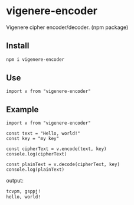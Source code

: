 # vigenere-encoder

Vigenere cipher encoder/decoder. (npm package)

## Install

```bash
npm i vigenere-encoder
```

## Use

```node
import v from "vigenere-encoder"
```

## Example

```node
import v from "vigenere-encoder"

const text = "Hello, world!"
const key = "my key"

const cipherText = v.encode(text, key)
console.log(cipherText)

const plainText = v.decode(cipherText, key)
console.log(plainText)
```
output:
```txt
tcvpm, gsppj!
hello, world!
```
